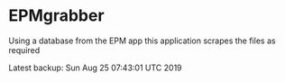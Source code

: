 # EPMgrabber
Using a database from the EPM app this application scrapes the files as required


Latest backup: Sun Aug 25 07:43:01 UTC 2019
